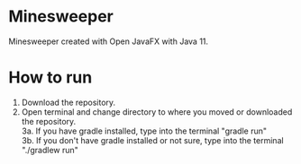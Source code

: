 # Minesweeper
Minesweeper created with Open JavaFX with Java 11.

# How to run  
1. Download the repository.  
2. Open terminal and change directory to where you moved or downloaded the repository.  
3a. If you have gradle installed, type into the terminal "gradle run"  
3b. If you don't have gradle installed or not sure, type into the terminal "./gradlew run"  
